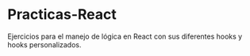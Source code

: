 # Practicas-React
Ejercicios para el manejo de lógica en React con sus diferentes hooks y hooks personalizados.
